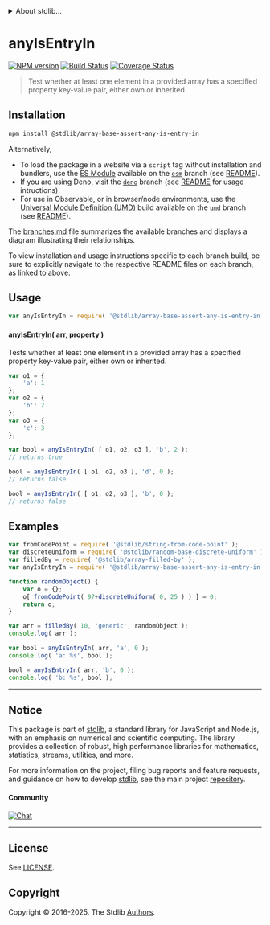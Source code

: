<!--

@license Apache-2.0

Copyright (c) 2025 The Stdlib Authors.

Licensed under the Apache License, Version 2.0 (the "License");
you may not use this file except in compliance with the License.
You may obtain a copy of the License at

   http://www.apache.org/licenses/LICENSE-2.0

Unless required by applicable law or agreed to in writing, software
distributed under the License is distributed on an "AS IS" BASIS,
WITHOUT WARRANTIES OR CONDITIONS OF ANY KIND, either express or implied.
See the License for the specific language governing permissions and
limitations under the License.

-->


<details>
  <summary>
    About stdlib...
  </summary>
  <p>We believe in a future in which the web is a preferred environment for numerical computation. To help realize this future, we've built stdlib. stdlib is a standard library, with an emphasis on numerical and scientific computation, written in JavaScript (and C) for execution in browsers and in Node.js.</p>
  <p>The library is fully decomposable, being architected in such a way that you can swap out and mix and match APIs and functionality to cater to your exact preferences and use cases.</p>
  <p>When you use stdlib, you can be absolutely certain that you are using the most thorough, rigorous, well-written, studied, documented, tested, measured, and high-quality code out there.</p>
  <p>To join us in bringing numerical computing to the web, get started by checking us out on <a href="https://github.com/stdlib-js/stdlib">GitHub</a>, and please consider <a href="https://opencollective.com/stdlib">financially supporting stdlib</a>. We greatly appreciate your continued support!</p>
</details>

# anyIsEntryIn

[![NPM version][npm-image]][npm-url] [![Build Status][test-image]][test-url] [![Coverage Status][coverage-image]][coverage-url] <!-- [![dependencies][dependencies-image]][dependencies-url] -->

> Test whether at least one element in a provided array has a specified property key-value pair, either own or inherited.

<!-- Section to include introductory text. Make sure to keep an empty line after the intro `section` element and another before the `/section` close. -->

<section class="intro">

</section>

<!-- /.intro -->

<!-- Package usage documentation. -->

<section class="installation">

## Installation

```bash
npm install @stdlib/array-base-assert-any-is-entry-in
```

Alternatively,

-   To load the package in a website via a `script` tag without installation and bundlers, use the [ES Module][es-module] available on the [`esm`][esm-url] branch (see [README][esm-readme]).
-   If you are using Deno, visit the [`deno`][deno-url] branch (see [README][deno-readme] for usage intructions).
-   For use in Observable, or in browser/node environments, use the [Universal Module Definition (UMD)][umd] build available on the [`umd`][umd-url] branch (see [README][umd-readme]).

The [branches.md][branches-url] file summarizes the available branches and displays a diagram illustrating their relationships.

To view installation and usage instructions specific to each branch build, be sure to explicitly navigate to the respective README files on each branch, as linked to above.

</section>

<section class="usage">

## Usage

```javascript
var anyIsEntryIn = require( '@stdlib/array-base-assert-any-is-entry-in' );
```

#### anyIsEntryIn( arr, property )

Tests whether at least one element in a provided array has a specified property key-value pair, either own or inherited.

```javascript
var o1 = {
    'a': 1
};
var o2 = {
    'b': 2
};
var o3 = {
    'c': 3
};

var bool = anyIsEntryIn( [ o1, o2, o3 ], 'b', 2 );
// returns true

bool = anyIsEntryIn( [ o1, o2, o3 ], 'd', 0 );
// returns false

bool = anyIsEntryIn( [ o1, o2, o3 ], 'b', 0 );
// returns false
```

</section>

<!-- /.usage -->

<!-- Package usage notes. Make sure to keep an empty line after the `section` element and another before the `/section` close. -->

<section class="notes">

</section>

<!-- /.notes -->

<!-- Package usage examples. -->

<section class="examples">

## Examples

<!-- eslint no-undef: "error" -->

```javascript
var fromCodePoint = require( '@stdlib/string-from-code-point' );
var discreteUniform = require( '@stdlib/random-base-discrete-uniform' );
var filledBy = require( '@stdlib/array-filled-by' );
var anyIsEntryIn = require( '@stdlib/array-base-assert-any-is-entry-in' );

function randomObject() {
    var o = {};
    o[ fromCodePoint( 97+discreteUniform( 0, 25 ) ) ] = 0;
    return o;
}

var arr = filledBy( 10, 'generic', randomObject );
console.log( arr );

var bool = anyIsEntryIn( arr, 'a', 0 );
console.log( 'a: %s', bool );

bool = anyIsEntryIn( arr, 'b', 0 );
console.log( 'b: %s', bool );
```

</section>

<!-- /.examples -->

<!-- Section to include cited references. If references are included, add a horizontal rule *before* the section. Make sure to keep an empty line after the `section` element and another before the `/section` close. -->

<section class="references">

</section>

<!-- /.references -->

<!-- Section for related `stdlib` packages. Do not manually edit this section, as it is automatically populated. -->

<section class="related">

</section>

<!-- /.related -->

<!-- Section for all links. Make sure to keep an empty line after the `section` element and another before the `/section` close. -->


<section class="main-repo" >

* * *

## Notice

This package is part of [stdlib][stdlib], a standard library for JavaScript and Node.js, with an emphasis on numerical and scientific computing. The library provides a collection of robust, high performance libraries for mathematics, statistics, streams, utilities, and more.

For more information on the project, filing bug reports and feature requests, and guidance on how to develop [stdlib][stdlib], see the main project [repository][stdlib].

#### Community

[![Chat][chat-image]][chat-url]

---

## License

See [LICENSE][stdlib-license].


## Copyright

Copyright &copy; 2016-2025. The Stdlib [Authors][stdlib-authors].

</section>

<!-- /.stdlib -->

<!-- Section for all links. Make sure to keep an empty line after the `section` element and another before the `/section` close. -->

<section class="links">

[npm-image]: http://img.shields.io/npm/v/@stdlib/array-base-assert-any-is-entry-in.svg
[npm-url]: https://npmjs.org/package/@stdlib/array-base-assert-any-is-entry-in

[test-image]: https://github.com/stdlib-js/array-base-assert-any-is-entry-in/actions/workflows/test.yml/badge.svg?branch=main
[test-url]: https://github.com/stdlib-js/array-base-assert-any-is-entry-in/actions/workflows/test.yml?query=branch:main

[coverage-image]: https://img.shields.io/codecov/c/github/stdlib-js/array-base-assert-any-is-entry-in/main.svg
[coverage-url]: https://codecov.io/github/stdlib-js/array-base-assert-any-is-entry-in?branch=main

<!--

[dependencies-image]: https://img.shields.io/david/stdlib-js/array-base-assert-any-is-entry-in.svg
[dependencies-url]: https://david-dm.org/stdlib-js/array-base-assert-any-is-entry-in/main

-->

[chat-image]: https://img.shields.io/gitter/room/stdlib-js/stdlib.svg
[chat-url]: https://app.gitter.im/#/room/#stdlib-js_stdlib:gitter.im

[stdlib]: https://github.com/stdlib-js/stdlib

[stdlib-authors]: https://github.com/stdlib-js/stdlib/graphs/contributors

[umd]: https://github.com/umdjs/umd
[es-module]: https://developer.mozilla.org/en-US/docs/Web/JavaScript/Guide/Modules

[deno-url]: https://github.com/stdlib-js/array-base-assert-any-is-entry-in/tree/deno
[deno-readme]: https://github.com/stdlib-js/array-base-assert-any-is-entry-in/blob/deno/README.md
[umd-url]: https://github.com/stdlib-js/array-base-assert-any-is-entry-in/tree/umd
[umd-readme]: https://github.com/stdlib-js/array-base-assert-any-is-entry-in/blob/umd/README.md
[esm-url]: https://github.com/stdlib-js/array-base-assert-any-is-entry-in/tree/esm
[esm-readme]: https://github.com/stdlib-js/array-base-assert-any-is-entry-in/blob/esm/README.md
[branches-url]: https://github.com/stdlib-js/array-base-assert-any-is-entry-in/blob/main/branches.md

[stdlib-license]: https://raw.githubusercontent.com/stdlib-js/array-base-assert-any-is-entry-in/main/LICENSE

</section>

<!-- /.links -->
